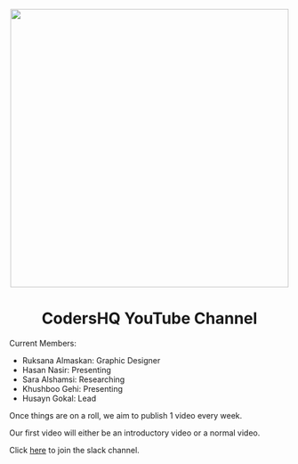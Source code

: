 <p align="center">
  <img width="500" src="https://user-images.githubusercontent.com/92259277/190894050-ba6b293d-c3b0-4679-86aa-61622a4dafde.png">
  <h1 align="center">CodersHQ YouTube Channel</h1>
</p>

<p>Current Members:</p>
<ul>
  <li>Ruksana Almaskan: Graphic Designer</li>
  <li>Hasan Nasir: Presenting</li>
  <li>Sara Alshamsi: Researching</li>
  <li>Khushboo Gehi: Presenting</li>
  <li>Husayn Gokal: Lead</li>
</ul>

<p>
Once things are on a roll, we aim to publish 1 video every week. <br/>

Our first video will either be an introductory video or a normal video. <br/>

Click <a href="https://join.slack.com/t/codershqyoutu-zmc4757/shared_invite/zt-1gdtgr42c-GuRRhfpf0bpwjBZhl5F3eA" target="_blank">here</a> to join the slack channel.<br/>
</p>
